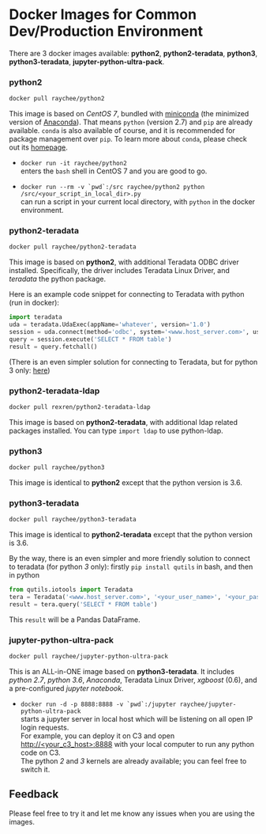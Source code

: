 # Docker Images for Common Dev/Production Environment

There are 3 docker images available: **python2**, **python2-teradata**, **python3**, **python3-teradata**, **jupyter-python-ultra-pack**.


### python2
```bash
docker pull raychee/python2
```
This image is based on *CentOS 7*, bundled with [miniconda](https://conda.io/miniconda.html) (the minimized version of [Anaconda](https://www.continuum.io/downloads)). 
That means ```python``` (version 2.7) and ```pip``` are already available. 
```conda``` is also available of course, and it is recommended for package management over ```pip```. 
To learn more about ```conda```, please check out its [homepage](https://www.continuum.io/).

- ```docker run -it raychee/python2```  
enters the ```bash``` shell in CentOS 7 and you are good to go.
 
- ```docker run --rm -v `pwd`:/src raychee/python2 python /src/<your_script_in_local_dir>.py```  
can run a script in your current local directory, with ```python``` in the docker environment.


### python2-teradata
```bash
docker pull raychee/python2-teradata
```
This image is based on **python2**, with additional Teradata ODBC driver installed. 
Specifically, the driver includes Teradata Linux Driver, and *teradata* the python package.

Here is an example code snippet for connecting to Teradata with python (run in docker):
```python
import teradata
uda = teradata.UdaExec(appName='whatever', version='1.0')
session = uda.connect(method='odbc', system='<www.host_server.com>', username='<your_name>', password='<your_password>')
query = session.execute('SELECT * FROM table')
result = query.fetchall()
```
(There is an even simpler solution for connecting to Teradata, but for python 3 only: [here](#qutils))

### python2-teradata-ldap
```bash
docker pull rexren/python2-teradata-ldap
```
This image is based on **python2-teradata**, with additional ldap related packages installed.
You can type ```import ldap``` to use python-ldap.


### python3
```bash
docker pull raychee/python3
```
This image is identical to **python2** except that the python version is 3.6. 


### python3-teradata
```bash
docker pull raychee/python3-teradata
```
This image is identical to **python2-teradata** except that the python version is 3.6.

<a name="qutils"></a> By the way, there is an even simpler and more friendly solution to connect to teradata (for python *3* only): firstly ```pip install qutils``` in bash, and then in python
```python
from qutils.iotools import Teradata
tera = Teradata('<www.host_server.com>', '<your_user_name>', '<your_password>')
result = tera.query('SELECT * FROM table')
```
This ```result``` will be a Pandas DataFrame.

### jupyter-python-ultra-pack
```bash
docker pull raychee/jupyter-python-ultra-pack
```
This is an ALL-in-ONE image based on **python3-teradata**. 
It includes *python 2.7*, *python 3.6*, *Anaconda*, Teradata Linux Driver, *xgboost* (0.6), and a pre-configured *jupyter notebook*.

- ```docker run -d -p 8888:8888 -v `pwd`:/jupyter raychee/jupyter-python-ultra-pack```  
starts a jupyter server in local host which will be listening on all open IP login requests.  
For example, you can deploy it on C3 and open [http://<your_c3_host>:8888]() with your local computer to run any python code on C3.  
The python *2* and *3* kernels are already available; you can feel free to switch it.


## Feedback
Please feel free to try it and let me know any issues when you are using the images.
